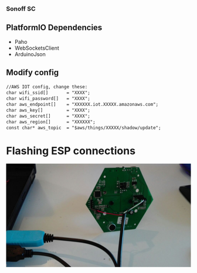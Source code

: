 ### Sonoff SC


## PlatformIO Dependencies
* Paho
* WebSocketsClient
* ArduinoJson

## Modify config

```
//AWS IOT config, change these:
char wifi_ssid[]       = "XXXX";
char wifi_password[]   = "XXXX";
char aws_endpoint[]    = "XXXXXX.iot.XXXXX.amazonaws.com";
char aws_key[]         = "XXXX";
char aws_secret[]      = "XXXX";
char aws_region[]      = "XXXXXX";
const char* aws_topic  = "$aws/things/XXXXX/shadow/update";
```

# Flashing ESP connections
![alt text][s1]





[s1]: https://raw.githubusercontent.com/charlielito/sonoffsc-tinker-original-mix/master/sample.jpeg "S"
